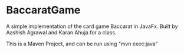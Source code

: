 # BaccaratGame
A simple implementation of the card game Baccarat in JavaFx.
Built by Aashish Agrawal and Karan Ahuja for a class.

This is a Maven Project, and can be run using "mvn exec:java"
